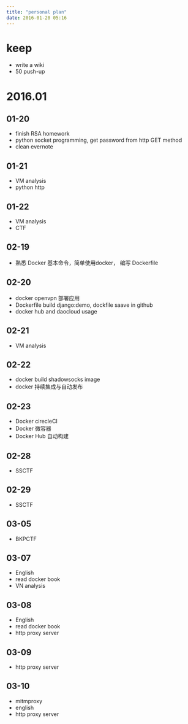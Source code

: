 ```yaml
---
title: "personal plan"
date: 2016-01-20 05:16
---
```


# keep

* write a wiki
* 50 push-up

# 2016.01

## 01-20

* finish RSA homework
* python socket programming, get password from http GET method
* clean evernote
 
## 01-21
 
 * VM analysis
 * python http

## 01-22
 
 * VM analysis
 * CTF

## 02-19

 * 熟悉 Docker 基本命令，简单使用docker， 编写 Dockerfile 
 
## 02-20

 * docker openvpn 部署应用
 * Dockerfile build django:demo, dockfile saave in github
 * docker hub and daocloud usage
 
## 02-21

 * VM analysis
 
## 02-22

 * docker build shadowsocks image
 * docker 持续集成与自动发布
 
## 02-23
 
 * Docker cirecleCI
 * Docker 微容器
 * Docker Hub 自动构建

## 02-28
 
 * SSCTF

## 02-29
 
 * SSCTF
 
## 03-05
 
 * BKPCTF
 
## 03-07
 
 * English
 * read docker book
 * VN analysis

## 03-08

 * English
 * read docker book
 * http proxy server 
 
 ## 03-09

 * http proxy server 
 
 ## 03-10

 * mitmproxy
 * english
 * http proxy server 